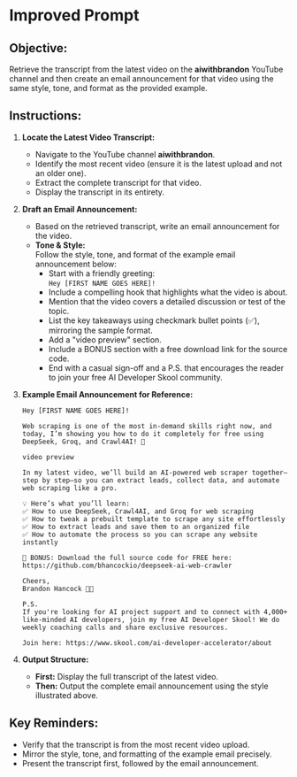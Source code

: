 # Improved Prompt

## Objective:
Retrieve the transcript from the latest video on the **aiwithbrandon** YouTube channel and then create an email announcement for that video using the same style, tone, and format as the provided example.

## Instructions:

1. **Locate the Latest Video Transcript:**
   - Navigate to the YouTube channel **aiwithbrandon**.
   - Identify the most recent video (ensure it is the latest upload and not an older one).
   - Extract the complete transcript for that video.
   - Display the transcript in its entirety.

2. **Draft an Email Announcement:**
   - Based on the retrieved transcript, write an email announcement for the video.
   - **Tone & Style:**  
     Follow the style, tone, and format of the example email announcement below:
     - Start with a friendly greeting:  
       `Hey [FIRST NAME GOES HERE]!`
     - Include a compelling hook that highlights what the video is about.
     - Mention that the video covers a detailed discussion or test of the topic.
     - List the key takeaways using checkmark bullet points (✅), mirroring the sample format.
     - Add a "video preview" section.
     - Include a BONUS section with a free download link for the source code.
     - End with a casual sign-off and a P.S. that encourages the reader to join your free AI Developer Skool community.

3. **Example Email Announcement for Reference:**
   ```
   Hey [FIRST NAME GOES HERE]!

   Web scraping is one of the most in-demand skills right now, and today, I’m showing you how to do it completely for free using DeepSeek, Groq, and Crawl4AI! 🚀

   video preview​

   In my latest video, we’ll build an AI-powered web scraper together—step by step—so you can extract leads, collect data, and automate web scraping like a pro.

   💡 Here’s what you’ll learn:​
   ✅ How to use DeepSeek, Crawl4AI, and Groq for web scraping
   ✅ How to tweak a prebuilt template to scrape any site effortlessly
   ✅ How to extract leads and save them to an organized file
   ✅ How to automate the process so you can scrape any website instantly

   🎁 BONUS: Download the full source code for FREE here:
   https://github.com/bhancockio/deepseek-ai-web-crawler

   Cheers,
   Brandon Hancock 🧑‍💻

   P.S.
   If you're looking for AI project support and to connect with 4,000+ like-minded AI developers, join my free AI Developer Skool! We do weekly coaching calls and share exclusive resources.

   Join here: https://www.skool.com/ai-developer-accelerator/about
   ```

4. **Output Structure:**
   - **First:** Display the full transcript of the latest video.
   - **Then:** Output the complete email announcement using the style illustrated above.

## Key Reminders:
- Verify that the transcript is from the most recent video upload.
- Mirror the style, tone, and formatting of the example email precisely.
- Present the transcript first, followed by the email announcement.
